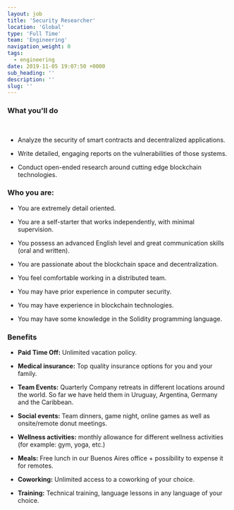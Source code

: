 ```yaml
---
layout: job
title: 'Security Researcher'
location: 'Global'
type: 'Full Time'
team: 'Engineering'
navigation_weight: 0
tags:
  - engineering
date: 2019-11-05 19:07:50 +0000
sub_heading: ''
description: ''
slug: ''
---
```


<div class="requirements">
  <h3 class="job-description-title">What you'll do</h3>
  <br/>
  <ul>
    <li><p>Analyze the security of smart contracts and decentralized applications.</p></li>
    <li><p>Write detailed, engaging reports on the vulnerabilities of those systems.</p></li>
    <li><p>Conduct open-ended research around cutting edge blockchain technologies.</p></li>
  </ul>
</div>
<div class="requirements">
  <h3 class="job-description-title">Who you are:</h3>
  <ul>
    <li><p>You are extremely detail oriented.</p></li>
    <li><p>You are a self-starter that works independently, with minimal supervision.</p></li>
    <li><p>You possess an advanced English level and great communication skills (oral and written).</p></li>
    <li><p>You are passionate about the blockchain space and decentralization.</p></li>
    <li><p>You feel comfortable working in a distributed team.</p></li>
    <li><p>You may have prior experience in computer security.</p></li>
    <li><p>You may have experience in blockchain technologies.</p></li>
    <li><p>You may have some knowledge in the Solidity programming language.</p></li>
  </ul>
  <div class="requirements">
  <h3 class="job-description-title">Benefits</h3>
  <ul>
    <li><p><b>Paid Time Off:</b> Unlimited vacation policy.</p></li>
    <li><p><b>Medical insurance:</b> Top quality insurance options for you and your family. </p></li>
    <li><p><b>Team Events:</b> Quarterly Company retreats in different locations around the world. So far we have held them in Uruguay, Argentina, Germany and the Caribbean.</p></li>
    <li><p><b>Social events:</b> Team dinners, game night, online games as well as onsite/remote donut meetings.</p></li>
    <li><p><b>Wellness activities:</b> monthly allowance for different wellness activities (for example: gym, yoga, etc.)</p></li>
    <li><p><b>Meals:</b> Free lunch in our Buenos Aires office + possibility to expense it for remotes.</p></li>
    <li><p><b>Coworking:</b> Unlimited access to a coworking of your choice.</p></li>
    <li><p><b>Training:</b> Technical training, language lessons in any language of your choice.</p></li>
  </ul>
</div>

